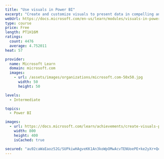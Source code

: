 ```yaml
---
title: "Use visuals in Power BI"
excerpt: "Create and customize visuals to present data in compelling and insightful ways."
webUrl: https://docs.microsoft.com/en-us/learn/modules/visuals-in-power-bi/
type: course
price: Free
length: PT1H16M
ratings:
  count: 4476
  average: 4.752011
heat: 57

provider:
  name: Microsoft Learn
  domain: microsoft.com
  images:
    - url: /assets/images/organizations/microsoft.com-50x50.jpg
      width: 50
      height: 50

levels:
  - Intermediate

topics:
  - Power BI

images:
  - url: https://docs.microsoft.com/learn/achievements/create-visuals-power-bi-desktop-social.png
    width: 800
    height: 400
    isCached: true

secured: "au92caWaEaoz52G/SUPkiwHAgveKK1An3koWpOMwAcvTENUoePE+ke2yXr+QeUKjpj7zqoAWyJbh6vG+7YXupiJ+cYyP3Zysq7bTHMNM2PTzaPCLOIS09/5b6B9vdCvLLASHNBxMu+UZEcntyR5KOgnsnvPUcdeXCG0PhPTCGLPrzeZyMsmPfmEuBFowZt3KHyx9FZ/UAlGbNEXh1gNiT0ax+S219q+AXvXWBK8h4WnibNcKloQ3sUHvp5fotclMnflHzbNeFkGGNeJkCnksohD82TfZWNW7gRs+41VSCik2B0V5nj1RGXatl+adU4KAk/FCtm1X8f4MZwySNTUv8TLJ88smy/AMmbZD/R18DWnZZSt7e7Z3/s7Ui9ZYC/TNvGM1WwANtujlj9Bf8zRgIIqFaK1XeSsYNKMGdeeoVJA=;m9OztrXpYjV/U1OuTZ1A0w=="
---
```


